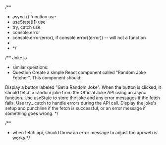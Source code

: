 /\*\*

- async () function use
- useState([]) use
- try, catch use
- console.error
- console.error(error), if console.error((error)) -- will not a function
-
- \*/

/\*\*
Joke.js

- similar questions:
- Question
  Create a simple React component called "Random Joke Fetcher". This component should:

Display a button labeled "Get a Random Joke".
When the button is clicked, it should fetch a random joke from the Official Joke API using an async function.
Use useState to store the joke and any error messages if the fetch fails.
Use try...catch to handle errors during the API call.
Display the joke's setup and punchline if the fetch is successful, or an error message if something goes wrong.
\*/

/\*\*

- when fetch api, should throw an error message to adjust the api web is works
  \*/
